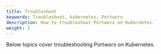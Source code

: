 ```yaml
---
title: Troubleshoot
keywords: Troubleshoot, kubernetes, Portworx
description: How to troubleshoot Portworx on Kubernetes.
weight: 1
---
```


Below topics cover troubleshooting Portworx on Kubernetes.
